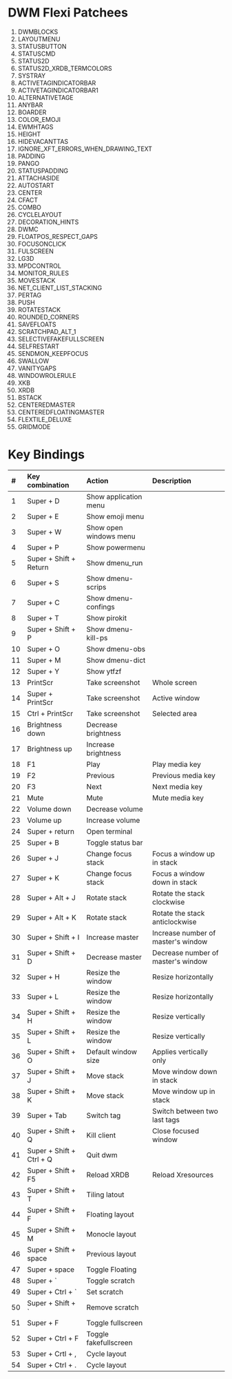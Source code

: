 # DWM Flexi Patchees
1. DWMBLOCKS
2. LAYOUTMENU
3. STATUSBUTTON
4. STATUSCMD
5. STATUS2D
6. STATUS2D_XRDB_TERMCOLORS
7. SYSTRAY
8. ACTIVETAGINDICATORBAR
9. ACTIVETAGINDICATORBAR1
10. ALTERNATIVETAGE
11. ANYBAR
13. BOARDER
14. COLOR_EMOJI
15. EWMHTAGS
16. HEIGHT
17. HIDEVACANTTAS
18. IGNORE_XFT_ERRORS_WHEN_DRAWING_TEXT
19. PADDING
20. PANGO
21. STATUSPADDING
22. ATTACHASIDE
23. AUTOSTART
24. CENTER
25. CFACT
26. COMBO
27. CYCLELAYOUT
28. DECORATION_HINTS
29. DWMC
30. FLOATPOS_RESPECT_GAPS
31. FOCUSONCLICK
33. FULSCREEN
34. LG3D
35. MPDCONTROL
36. MONITOR_RULES
37. MOVESTACK
38. NET_CLIENT_LIST_STACKING
39. PERTAG
40. PUSH
41. ROTATESTACK
42. ROUNDED_CORNERS
43. SAVEFLOATS
44. SCRATCHPAD_ALT_1
45. SELECTIVEFAKEFULLSCREEN
46. SELFRESTART
47. SENDMON_KEEPFOCUS
48. SWALLOW
49. VANITYGAPS
50. WINDOWROLERULE
51. XKB
52. XRDB
53. BSTACK
54. CENTEREDMASTER
55. CENTEREDFLOATINGMASTER
56. FLEXTILE_DELUXE
57. GRIDMODE

# Key Bindings
| #   | Key combination          | Action                 | Description                        |
| :-- | :--------------          | :-----                 | :---------                         |
| 1   | Super + D                | Show application menu  |                                    |
| 2   | Super + E                | Show emoji menu        |                                    |
| 3   | Super + W                | Show open windows menu |                                    |
| 4   | Super + P                | Show powermenu         |                                    |
| 5   | Super + Shift + Return   | Show dmenu_run         |                                    |
| 6   | Super + S                | Show dmenu-scrips      |                                    |
| 7   | Super + C                | Show dmenu-confings    |                                    |
| 8   | Super + T                | Show pirokit           |                                    |
| 9   | Super + Shift + P        | Show dmenu-kill-ps     |                                    |
| 10  | Super + O                | Show dmenu-obs         |                                    |
| 11  | Super + M                | Show dmenu-dict        |                                    |
| 12  | Super + Y                | Show ytfzf             |                                    |
| 13  | PrintScr                 | Take screenshot        | Whole screen                       |
| 14  | Super + PrintScr         | Take screenshot        | Active window                      |
| 15  | Ctrl + PrintScr          | Take screenshot        | Selected area                      |
| 16  | Brightness down          | Decrease brightness    |                                    |
| 17  | Brightness up            | Increase brightness    |                                    |
| 18  | F1                       | Play                   | Play media key                     |
| 19  | F2                       | Previous               | Previous media key                 |
| 20  | F3                       | Next                   | Next media key                     |
| 21  | Mute                     | Mute                   | Mute media key                     |
| 22  | Volume down              | Decrease volume        |                                    |
| 23  | Volume up                | Increase volume        |                                    |
| 24  | Super + return           | Open terminal          |                                    |
| 25  | Super + B                | Toggle status bar      |                                    |
| 26  | Super + J                | Change focus stack     | Focus a window up in stack         |
| 27  | Super + K                | Change focus stack     | Focus a window down in stack       |
| 28  | Super + Alt +  J         | Rotate stack           | Rotate the stack clockwise         |
| 29  | Super + Alt + K          | Rotate stack           | Rotate the stack anticlockwise     |
| 30  | Super + Shift + I        | Increase master        | Increase number of master's window |
| 31  | Super + Shift + D        | Decrease master        | Decrease number of master's window |
| 32  | Super + H                | Resize the window      | Resize horizontally                |
| 33  | Super + L                | Resize the window      | Resize horizontally                |
| 34  | Super + Shift + H        | Resize the window      | Resize vertically                  |
| 35  | Super + Shift + L        | Resize the window      | Resize vertically                  |
| 36  | Super + Shift + O        | Default window size    | Applies vertically only            |
| 37  | Super + Shift + J        | Move stack             | Move window down in stack          |
| 38  | Super + Shift + K        | Move stack             | Move window up in stack            |
| 39  | Super + Tab              | Switch tag             | Switch between two last tags       |
| 40  | Super + Shift + Q        | Kill client            | Close focused window               |
| 41  | Super + Shift + Ctrl + Q | Quit dwm               |                                    |
| 42  | Super + Shift + F5       | Reload XRDB            | Reload Xresources                  |
| 43  | Super + Shift + T        | Tiling latout          |                                    |
| 44  | Super + Shift + F        | Floating layout        |                                    |
| 45  | Super + Shift + M        | Monocle layout         |                                    |
| 46  | Super + Shift + space    | Previous layout        |                                    |
| 47  | Super + space            | Toggle Floating        |                                    |
| 48  | Super + `                | Toggle scratch         |                                    |
| 49  | Super + Ctrl + `         | Set scratch            |                                    |
| 50  | Super + Shift + `        | Remove scratch         |                                    |
| 51  | Super + F                | Toggle fullscreen      |                                    |
| 52  | Super + Ctrl + F         | Toggle fakefullscreen  |                                    |
| 53  | Super + Crtl + ,         | Cycle layout           |                                    |
| 54  | Super + Ctrl + .         | Cycle layout           |                                    |
